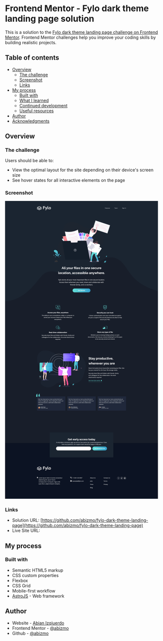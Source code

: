 # Frontend Mentor - Fylo dark theme landing page solution

This is a solution to the [Fylo dark theme landing page challenge on Frontend Mentor](https://www.frontendmentor.io/challenges/fylo-dark-theme-landing-page-5ca5f2d21e82137ec91a50fd). Frontend Mentor challenges help you improve your coding skills by building realistic projects.

## Table of contents

- [Overview](#overview)
  - [The challenge](#the-challenge)
  - [Screenshot](#screenshot)
  - [Links](#links)
- [My process](#my-process)
  - [Built with](#built-with)
  - [What I learned](#what-i-learned)
  - [Continued development](#continued-development)
  - [Useful resources](#useful-resources)
- [Author](#author)
- [Acknowledgments](#acknowledgments)

## Overview

### The challenge

Users should be able to:

- View the optimal layout for the site depending on their device's screen size
- See hover states for all interactive elements on the page

### Screenshot

![fylo landing page](./screenshot.jpg)

### Links

- Solution URL: [https://github.com/abizmo/fylo-dark-theme-landing-page](https://github.com/abizmo/fylo-dark-theme-landing-page)
- Live Site URL: []()

## My process

### Built with

- Semantic HTML5 markup
- CSS custom properties
- Flexbox
- CSS Grid
- Mobile-first workflow
- [AstroJS](https://astro.build/) - Web framework

## Author

- Website - [Abian Izqiuerdo](https://www.abizmo.dev)
- Frontend Mentor - [@abizmo](https://www.frontendmentor.io/profile/abizmo)
- Github - [@abizmo](https://www.github.com/abizmo)
